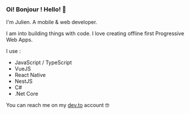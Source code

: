 ### Oi! Bonjour ! Hello! 👋

I'm Julien. A mobile & web developer.

I am into building things with code. I love creating offline first Progressive Web Apps.

I use :

+ JavaScript / TypeScript
+ VueJS
+ React Native
+ NestJS
+ C#
+ .Net Core

You can reach me on my [dev.to](https://dev.to/jcalixte) account 🤓

<!--
**jcalixte/jcalixte** is a ✨ _special_ ✨ repository because its `README.md` (this file) appears on your GitHub profile.

Here are some ideas to get you started:

- 🔭 I’m currently working on ...
- 🌱 I’m currently learning ...
- 👯 I’m looking to collaborate on ...
- 🤔 I’m looking for help with ...
- 💬 Ask me about ...
- 📫 How to reach me: ...
- 😄 Pronouns: ...
- ⚡ Fun fact: ...
-->
